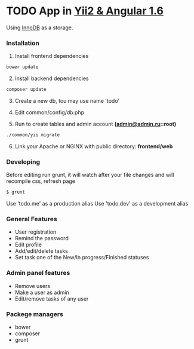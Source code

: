 # TODO App in [Yii2 & Angular 1.6](http://angularjs.org)

Using [InnoDB](http://www.mysql.com/) as a storage.

### Installation
1. Install frontend dependencies
```bash
bower update
```
2. Install backend dependencies
```bash
composer update
```
3. Create a new db, tou may use name 'todo'
4. Edit common/config/db.php

5. Run to create tables and admin account **(admin@admin.ru::root)**
```bash
./common/yii migrate
```
6. Link your Apache or NGINX with public directory:
**frontend/web**

### Developing

Before editing run grunt, it will watch after your file 
changes and will recompile css, refresh page
```bash
$ grunt
```

Use 'todo.me' as a production alias
Use 'todo.dev' as a development alias

### General Features
- User registration
- Remind the password
- Edit profile
- Add/edit/delete tasks
- Set task one of the New/In progress/Finished statuses

### Admin panel features
- Remove users
- Make a user as admin
- Edit/remove tasks of any user

### Packege managers
- bower
- composer
- grunt